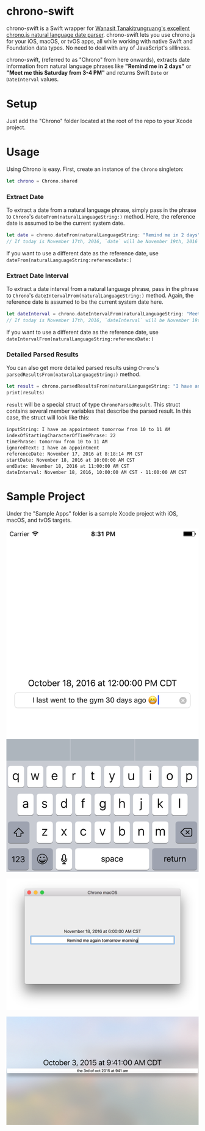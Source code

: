 # chrono-swift

chrono-swift is a Swift wrapper for [Wanasit Tanakitrungruang's excellent chrono.js natural language date parser](https://github.com/wanasit/chrono "chrono.js"). chrono-swift lets you use chrono.js for your iOS, macOS, or tvOS apps, all while working with native Swift and Foundation data types. No need to deal with any of JavaScript's silliness.

chrono-swift, (referred to as "Chrono" from here onwards), extracts date information from natural language phrases like **"Remind me in 2 days"** or **"Meet me this Saturday from 3-4 PM"** and returns Swift `Date` or `DateInterval` values.

# Setup

Just add the "Chrono" folder located at the root of the repo to your Xcode project. 

# Usage

Using Chrono is easy. First, create an instance of the `Chrono` singleton:

```swift
let chrono = Chrono.shared
```

### Extract Date

To extract a date from a natural language phrase, simply pass in the phrase to `Chrono`'s `dateFrom(naturalLanguageString:)` method. Here, the reference date is assumed to be the current system date.

```swift
let date = chrono.dateFrom(naturalLanguageString: "Remind me in 2 days")
// If today is November 17th, 2016, `date` will be November 19th, 2016
```

If you want to use a different date as the reference date, use `dateFrom(naturalLanguageString:referenceDate:)`

### Extract Date Interval

To extract a date interval from a natural language phrase, pass in the phrase to `Chrono`'s `dateIntervalFrom(naturalLanguageString:)` method. Again, the reference date is assumed to be the current system date here.

```swift
let dateInterval = chrono.dateIntervalFrom(naturalLanguageString: "Meet me this Saturday from 3-4 PM")
// If today is November 17th, 2016, `dateInterval` will be November 19th, 2016 3:00 PM - November 19th, 2016 4:00 PM
```

If you want to use a different date as the reference date, use `dateIntervalFrom(naturalLanguageString:referenceDate:)`

### Detailed Parsed Results

You can also get more detailed parsed results using `Chrono`'s `parsedResultsFrom(naturalLanguageString:)` method.

```swift
let result = chrono.parsedResultsFrom(naturalLanguageString: "I have an appointment tomorrow from 10 to 11 AM", referenceDate: nil) // If referenceDate is nil, it is assumed to be the current system date.
print(results)
```

`result` will be a special struct of type `ChronoParsedResult`. This struct contains several member variables that describe the parsed result. In this case, the struct will look like this:

```
inputString: I have an appointment tomorrow from 10 to 11 AM
indexOfStartingCharacterOfTimePhrase: 22
timePhrase: tomorrow from 10 to 11 AM
ignoredText: I have an appointment 
referenceDate: November 17, 2016 at 8:18:14 PM CST
startDate: November 18, 2016 at 10:00:00 AM CST
endDate: November 18, 2016 at 11:00:00 AM CST
dateInterval: November 18, 2016, 10:00:00 AM CST - 11:00:00 AM CST
```

# Sample Project

Under the "Sample Apps" folder is a sample Xcode project with iOS, macOS, and tvOS targets. 

![Chrono iOS](Screenshots/iOS.png "Chrono iOS")

![Chrono macOS](Screenshots/macOS.png "Chrono macOS")

![Chrono tvOS](Screenshots/tvOS.png "Chrono tvOS")
